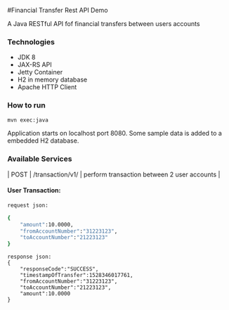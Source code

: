#Financial Transfer Rest API Demo

A Java RESTful API fof financial transfers between users accounts

### Technologies
- JDK 8
- JAX-RS API
- Jetty Container
- H2 in memory database
- Apache HTTP Client

### How to run
```sh
mvn exec:java
```

Application starts on localhost port 8080. Some sample data is added to a embedded H2 database.

### Available Services

| POST | /transaction/v1/ | perform transaction between 2 user accounts | 


#### User Transaction:
```sh
request json:

{
    "amount":10.0000,
    "fromAccountNumber":"31223123",
    "toAccountNumber":"21223123"
}
```
```
response json:
{
    "responseCode":"SUCCESS",
    "timestampOfTransfer":1528346017761,
    "fromAccountNumber":"31223123",
    "toAccountNumber":"21223123",
    "amount":10.0000
}
```